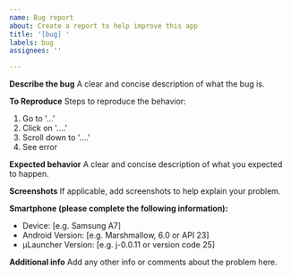 ```yaml
---
name: Bug report
about: Create a report to help improve this app
title: '[bug] '
labels: bug
assignees: ''

---
```


**Describe the bug**
A clear and concise description of what the bug is.

**To Reproduce**
Steps to reproduce the behavior:
1. Go to '...'
2. Click on '....'
3. Scroll down to '....'
4. See error

**Expected behavior**
A clear and concise description of what you expected to happen.

**Screenshots**
If applicable, add screenshots to help explain your problem.

**Smartphone (please complete the following information):**
 - Device: [e.g. Samsung A7]
 - Android Version: [e.g. Marshmallow, 6.0 or API 23]
 - µLauncher Version: [e.g. j-0.0.11 or version code 25]

**Additional info**
Add any other info or comments about the problem here.
